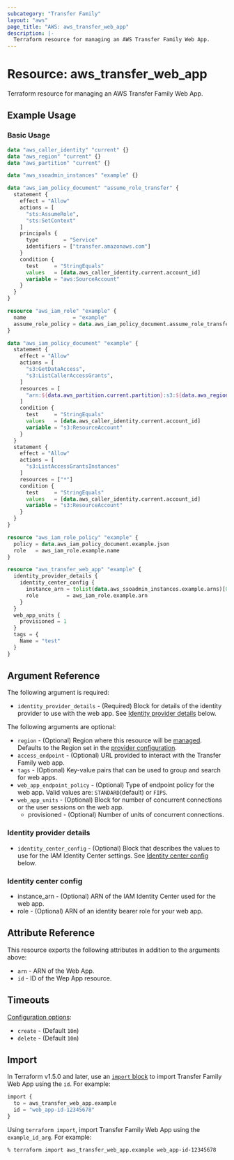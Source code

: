 ```yaml
---
subcategory: "Transfer Family"
layout: "aws"
page_title: "AWS: aws_transfer_web_app"
description: |-
  Terraform resource for managing an AWS Transfer Family Web App.
---
```


# Resource: aws_transfer_web_app

Terraform resource for managing an AWS Transfer Family Web App.

## Example Usage

### Basic Usage

```terraform
data "aws_caller_identity" "current" {}
data "aws_region" "current" {}
data "aws_partition" "current" {}

data "aws_ssoadmin_instances" "example" {}

data "aws_iam_policy_document" "assume_role_transfer" {
  statement {
    effect = "Allow"
    actions = [
      "sts:AssumeRole",
      "sts:SetContext"
    ]
    principals {
      type        = "Service"
      identifiers = ["transfer.amazonaws.com"]
    }
    condition {
      test     = "StringEquals"
      values   = [data.aws_caller_identity.current.account_id]
      variable = "aws:SourceAccount"
    }
  }
}

resource "aws_iam_role" "example" {
  name               = "example"
  assume_role_policy = data.aws_iam_policy_document.assume_role_transfer.json
}

data "aws_iam_policy_document" "example" {
  statement {
    effect = "Allow"
    actions = [
      "s3:GetDataAccess",
      "s3:ListCallerAccessGrants",
    ]
    resources = [
      "arn:${data.aws_partition.current.partition}:s3:${data.aws_region.current.name}:${data.aws_caller_identity.current.account_id}:access-grants/*"
    ]
    condition {
      test     = "StringEquals"
      values   = [data.aws_caller_identity.current.account_id]
      variable = "s3:ResourceAccount"
    }
  }
  statement {
    effect = "Allow"
    actions = [
      "s3:ListAccessGrantsInstances"
    ]
    resources = ["*"]
    condition {
      test     = "StringEquals"
      values   = [data.aws_caller_identity.current.account_id]
      variable = "s3:ResourceAccount"
    }
  }
}

resource "aws_iam_role_policy" "example" {
  policy = data.aws_iam_policy_document.example.json
  role   = aws_iam_role.example.name
}

resource "aws_transfer_web_app" "example" {
  identity_provider_details {
    identity_center_config {
      instance_arn = tolist(data.aws_ssoadmin_instances.example.arns)[0]
      role         = aws_iam_role.example.arn
    }
  }
  web_app_units {
    provisioned = 1
  }
  tags = {
    Name = "test"
  }
}
```

## Argument Reference

The following argument is required:

* `identity_provider_details` - (Required) Block for details of the identity provider to use with the web app. See [Identity provider details](#identity-provider-details) below.

The following arguments are optional:

* `region` - (Optional) Region where this resource will be [managed](https://docs.aws.amazon.com/general/latest/gr/rande.html#regional-endpoints). Defaults to the Region set in the [provider configuration](https://registry.terraform.io/providers/hashicorp/aws/latest/docs#aws-configuration-reference).
* `access_endpoint` - (Optional) URL provided to interact with the Transfer Family web app.
* `tags` - (Optional) Key-value pairs that can be used to group and search for web apps.
* `web_app_endpoint_policy` - (Optional) Type of endpoint policy for the web app. Valid values are: `STANDARD`(default) or `FIPS`.
* `web_app_units` - (Optional) Block for number of concurrent connections or the user sessions on the web app.
    * provisioned - (Optional) Number of units of concurrent connections.

### Identity provider details

* `identity_center_config` - (Optional) Block that describes the values to use for the IAM Identity Center settings. See [Identity center config](#identity-center-config) below.

### Identity center config

* instance_arn - (Optional) ARN of the IAM Identity Center used for the web app.
* role - (Optional) ARN of an identity bearer role for your web app.

## Attribute Reference

This resource exports the following attributes in addition to the arguments above:

* `arn` - ARN of the Web App.
* `id` - ID of the Wep App resource.

## Timeouts

[Configuration options](https://developer.hashicorp.com/terraform/language/resources/syntax#operation-timeouts):

* `create` - (Default `10m`)
* `delete` - (Default `10m`)

## Import

In Terraform v1.5.0 and later, use an [`import` block](https://developer.hashicorp.com/terraform/language/import) to import Transfer Family Web App using the `id`. For example:

```terraform
import {
  to = aws_transfer_web_app.example
  id = "web_app-id-12345678"
}
```

Using `terraform import`, import Transfer Family Web App using the `example_id_arg`. For example:

```console
% terraform import aws_transfer_web_app.example web_app-id-12345678
```

